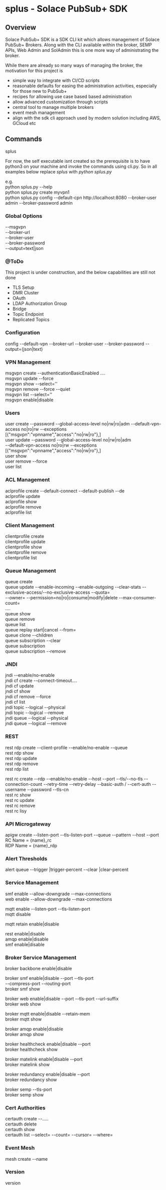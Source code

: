 # splus - Solace PubSub+ SDK
## Overview
Solace PubSub+ SDK is a SDK CLI kit which allows management of Solace PubSub+ Brokers.
Along with the CLI available within the broker, SEMP APIs, Web Admin and SolAdmin
this is one more way of administrating the broker.

While there are already so many ways of managing the broker, the motivation for this project is
* simple way to integrate with CI/CD scripts
* reasonable defaults for easing the administration activities, especially for those new to PubSub+
* recipes for allowing use case based based administration
* allow advanced customization through scripts
* central tool to manage multiple brokers
* event mesh management
* align with the sdk cli approach used by modern solution including AWS, GCloud etc

## Commands
splus <command> <subcommand> <options and parameters>

For now, the self executable isnt created so the prerequisite is to have python3 on your machine and invoke the commands using cli.py. 
So in all examples below replace _splus_ with _python splus.py_


e.g.  
python splus.py --help  
python splus.py create myvpn1  
python splus.py config --default-cpn http://localhost:8080 --broker-user admin --broker-password admin  

### Global Options
--msgvpn  
--broker-url  
--broker-user  
--broker-password  
--output=text|json  

### @ToDo
This project is under construction, and the below capabilities are still not done
- TLS Setup
- DMR Cluster
- OAuth
- LDAP Authorization Group
- Bridge
- Topic Endpoint
- Replicated Topics

### Configuration
config  --default-vpn <name> --broker-url <url> --broker-user <username> --broker-password <password> --output=(json|text)

### VPN Management
msgvpn create <name> --authenticationBasicEnabled ....  
msgvpn update <name> --force  
msgvpn show <name> --select=''  
msgvpn remove <name> --force --quiet  
msgvpn list --select=''  
msgvpn enable|disable <name>


### Users
user create <name> --password <password> --global-access-level no|rw|ro|adm 
       --default-vpn-access no|ro|rw --exceptions [{"msgvpn":"vpnname","access":"no|rw|ro"},]  
user update <name> --password <password> --global-access-level no|rw|ro|adm   
                          --default-vpn-access no|ro|rw --exceptions [{"msgvpn":"vpnname","access":"no|rw|ro"},]  
user show <name>   
user remove <name> --force  
user list 




### ACL Management
aclprofile create <name>  --default-connect --default-publish --de  
aclprofile update <name>   
aclprofile show <name>  
aclprofile remove <name>  
aclprofile list


### Client Management
clientprofile create <name>  
clientprofile update <name>  
clientprofile show <name>  
clientprofile remove <name>  
clientprofile list  

### Queue Management
queue create <name>  
queue update <name> --enable-incoming --enable-outgoing --clear-stats --exclusive-access/--no-exclusive-access --quota=<num-in-MB>  
    --owner=<ownername> --permission=no|ro|consume|modify|delete --max-consumer-count=<num>  
    ....  
queue show <name>  
queue remove <name>  
queue list  
queue replay <name> start|cancel --from=<time>  
queue clone <name> <newname> --children  
queue subscription <name> --clear  
queue subscription <name>  <topicname1> <topicname2>  
queue subscription <name>  --remove <topicname>  

### JNDI
jndi --enable/no-enable  
jndi cf create <name> --connect-timeout....  
jndi cf update <name>  
jndi cf show <name>  
jndi cf remove <name> --force  
jndi cf list  
jndi topic --logical <name> --physical <name>  
jndi topic --logical <name> --remove  
jndi queue --logical <name> --physical <name>  
jndi queue --logical <name> --remove  



### REST
rest rdp create <name> --client-profile <cp> --enable/no-enable --queue <queue1>  
rest rdp show <name>  
rest rdp update <name>  
rest rdp remove <name>  
rest rdp list  

rest rc create <name> --rdp <name> --enable/no-enable --host <host> --port <portnum> --tls/--no-tls --connection-count <num> --retry-time <num> --retry-delay <num> 
    --basic-auth / --cert-auth --username <name> --password <password> --tls-cn <name1>  
rest rc show <name>  
rest rc update <name>  
rest rc remove <name>     
rest rc lisy  

### API Microgateway
apigw create <name> --listen-port <port> --tls-listen-port <port> --queue <name> --pattern <default > --host <host> --port <port>  
    RC Name = {name}_rc  
    RDP Name = {name}_rdp  
    

### Alert Thresholds
alert queue <name> --trigger <num>|trigger-percent <num> --clear <num>|clear-percent <num>  

### Service Management

smf enable  --allow-downgrade --max-connections  
web enable  --allow-downgrade --max-connections  

mqtt enable --listen-port --tls-listen-port  
mqtt disable  

mqtt retain enable|disable

rest enable|disable  
amqp enable|disable  
smf enable|disable  

### Broker Service Management
broker backbone enable|disable  

broker smf enable|disable --port <num> --tls-port <num>  
 --compress-port <num> --routing-port <num>  
broker smf show  

broker web enable|disable --port <num> --tls-port <num> --url-suffix <suffix>  
broker web show  

broker mqtt enable|disable --retain-mem <num>  
broker mqtt show  

broker amqp enable|disable  
broker amqp show  

broker healthcheck enable|disable --port <num>  
broker healthcheck show  

broker matelink enable|disable --port <num>  
broker matelink show  

broker redundancy enable|disable --port <num>  
broker redundancy show  

broker semp --tls-port <num>  
broker semp show  

### Cert Authorities
certauth create <name> --.....  
certauth delete <name>  
certauth show <name>  
certauth list --select= --count= --cursor= --where=  

### Event Mesh  
mesh create --name   


### Version  
version  
